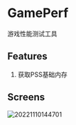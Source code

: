 # GamePerf
游戏性能测试工具

## Features

1. 获取PSS基础内存


## Screens

![20221110144701](https://cdn.jsdelivr.net/gh/nzcv/picgo/20221110144701.png)